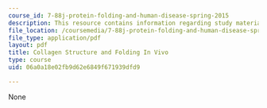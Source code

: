 ```yaml
---
course_id: 7-88j-protein-folding-and-human-disease-spring-2015
description: This resource contains information regarding study materials.
file_location: /coursemedia/7-88j-protein-folding-and-human-disease-spring-2015/06a0a18e02fb9d62e6849f671939dfd9_MIT7_88JS15_CollagenS.pdf
file_type: application/pdf
layout: pdf
title: Collagen Structure and Folding In Vivo
type: course
uid: 06a0a18e02fb9d62e6849f671939dfd9

---
```

None